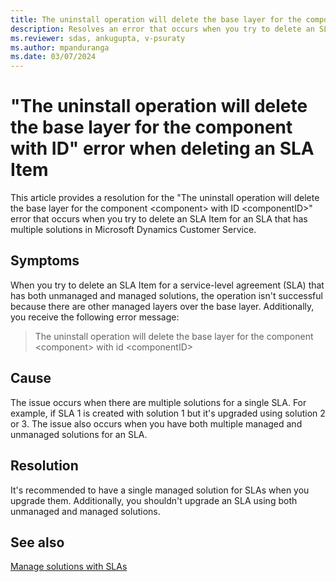 ```yaml
---
title: The uninstall operation will delete the base layer for the component with ID error
description: Resolves an error that occurs when you try to delete an SLA Item for an SLA with multiple solutions in Microsoft Dynamics Customer Service.
ms.reviewer: sdas, ankugupta, v-psuraty
ms.author: mpanduranga
ms.date: 03/07/2024
---
```

# "The uninstall operation will delete the base layer for the component with ID" error when deleting an SLA Item

This article provides a resolution for the "The uninstall operation will delete the base layer for the component \<component> with ID \<componentID>" error that occurs when you try to delete an SLA Item for an SLA that has multiple solutions in Microsoft Dynamics Customer Service.

## Symptoms

When you try to delete an SLA Item for a service-level agreement (SLA) that has both unmanaged and managed solutions, the operation isn't successful because there are other managed layers over the base layer. Additionally, you receive the following error message:

> The uninstall operation will delete the base layer for the component \<component> with id \<componentID>

## Cause

The issue occurs when there are multiple solutions for a single SLA. For example, if SLA 1 is created with solution 1 but it's upgraded using solution 2 or 3. The issue also occurs when you have both multiple managed and unmanaged solutions for an SLA.

## Resolution

It's recommended to have a single managed solution for SLAs when you upgrade them. Additionally, you shouldn't upgrade an SLA using both unmanaged and managed solutions.

## See also

[Manage solutions with SLAs](/dynamics365/customer-service/administer/manage-solution)
